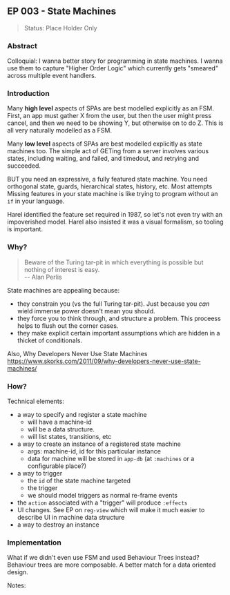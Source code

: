 ## EP 003 - State Machines

> Status: Place Holder Only

### Abstract 

Colloquial: I wanna better story for programming in state machines. I wanna 
use them to capture "Higher Order Logic" which currently gets "smeared" across 
multiple event handlers. 

### Introduction

Many **high level** aspects of SPAs are best modelled explicitly as an FSM. 
First, an app must gather X from the user, but then the user might press cancel, and then we need
to be showing Y, but otherwise on to do Z. This is all very naturally modelled as a FSM. 

Many **low level** aspects of SPAs are best modelled explicitly as state machines too.
The simple act of GETing from a server involves various
states, including waiting, and failed, and timedout, and retrying and succeeded. 

BUT you need an expressive, a fully featured state machine. 
You need orthogonal state, guards, hierarchical states, history, etc. Most attempts
Missing features in your state machine is like trying to program without an
`if` in your language.  

Harel identified the feature set required in 1987, so let's not even
try with an impoverished model. Harel also insisted it was a visual 
formalism, so tooling is important.


### Why?

> Beware of the Turing tar-pit in which everything is possible but nothing of interest is easy. <br>
>  -- Alan Perlis 

State machines are appealing because:
  - they constrain you  (vs the full Turing tar-pit). Just because you *can* wield 
    immense power doesn't mean you should.
  - they force you to think through, and structure a problem. This proceess helps to flush out the corner cases.
  - they make explicit certain important assumptions which are hidden in a thicket of conditionals.  


Also, Why Developers Never Use State Machines
https://www.skorks.com/2011/09/why-developers-never-use-state-machines/

### How?

Technical elements:
  - a way to specify and register a state machine
    - will have a machine-id
    - will be a data structure. 
    - will list states, transitions, etc
  - a way to create an instance of a registered state machine 
     - args: machine-id, id for this particular instance
     - data for machine will be stored in `app-db` (at `:machines` or a configurable place?) 
  - a way to trigger
      - the `id` of the state machine targeted
      - the trigger 
      - we should model triggers as normal re-frame events
  - the `action` associated with a "trigger" will produce `:effects`
  - UI changes. See EP on `reg-view` which will make it much easier to describe UI in machine data structure  
  - a way to destroy an instance



### Implementation 

What if we didn't even use FSM and used Behaviour Trees instead?  
Behaviour trees are more composable. A better match for a data oriented design.  

 
Notes:







